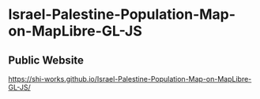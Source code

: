 # Israel-Palestine-Population-Map-on-MapLibre-GL-JS
## Public Website
https://shi-works.github.io/Israel-Palestine-Population-Map-on-MapLibre-GL-JS/
